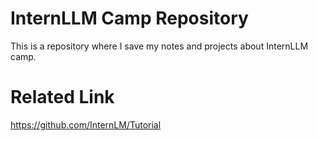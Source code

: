 # InternLLM Camp Repository
This is a repository where I save my notes and projects about InternLLM camp.
# Related Link
https://github.com/InternLM/Tutorial
